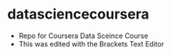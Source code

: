 # datasciencecoursera
* Repo for Coursera Data Sceince Course
* This was edited with the Brackets Text Editor